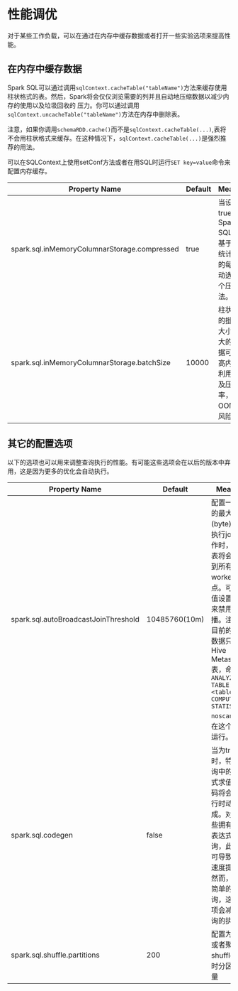 # 性能调优

对于某些工作负载，可以在通过在内存中缓存数据或者打开一些实验选项来提高性能。

## 在内存中缓存数据

Spark SQL可以通过调用`sqlContext.cacheTable("tableName")`方法来缓存使用柱状格式的表。然后，Spark将会仅仅浏览需要的列并且自动地压缩数据以减少内存的使用以及垃圾回收的
压力。你可以通过调用`sqlContext.uncacheTable("tableName")`方法在内存中删除表。

注意，如果你调用`schemaRDD.cache()`而不是`sqlContext.cacheTable(...)`,表将不会用柱状格式来缓存。在这种情况下，`sqlContext.cacheTable(...)`是强烈推荐的用法。

可以在SQLContext上使用setConf方法或者在用SQL时运行`SET key=value`命令来配置内存缓存。

Property Name | Default | Meaning
--- | --- | ---
spark.sql.inMemoryColumnarStorage.compressed | true | 当设置为true时，Spark SQL将为基于数据统计信息的每列自动选择一个压缩算法。
spark.sql.inMemoryColumnarStorage.batchSize | 10000 | 柱状缓存的批数据大小。更大的批数据可以提高内存的利用率以及压缩效率，但有OOMs的风险

## 其它的配置选项

以下的选项也可以用来调整查询执行的性能。有可能这些选项会在以后的版本中弃用，这是因为更多的优化会自动执行。

Property Name | Default | Meaning
--- | --- | ---
spark.sql.autoBroadcastJoinThreshold | 10485760(10m) | 配置一个表的最大大小(byte)。当执行join操作时，这个表将会广播到所有的worker节点。可以将值设置为-1来禁用广播。注意，目前的统计数据只支持Hive Metastore表，命令`ANALYZE TABLE <tableName> COMPUTE STATISTICS noscan`已经在这个表中运行。
spark.sql.codegen | false | 当为true时，特定查询中的表达式求值的代码将会在运行时动态生成。对于一些拥有复杂表达式的查询，此选项可导致显著速度提升。然而，对于简单的查询，这个选项会减慢查询的执行
spark.sql.shuffle.partitions | 200 | 配置为join或者聚合shuffle数据时分区的数量



